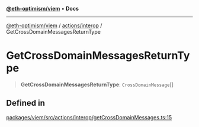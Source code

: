 [**@eth-optimism/viem**](../../../README.md) • **Docs**

***

[@eth-optimism/viem](../../../README.md) / [actions/interop](../README.md) / GetCrossDomainMessagesReturnType

# GetCrossDomainMessagesReturnType

> **GetCrossDomainMessagesReturnType**: `CrossDomainMessage`[]

## Defined in

[packages/viem/src/actions/interop/getCrossDomainMessages.ts:15](https://github.com/ethereum-optimism/ecosystem/blob/9a896f86e34c9a727d55fa4358d5403a7c25770a/packages/viem/src/actions/interop/getCrossDomainMessages.ts#L15)
